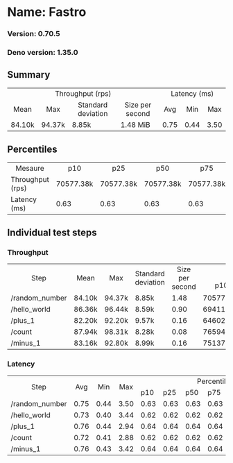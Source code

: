 # Name: Fastro 
  
  ### Version: 0.70.5
  ### Deno version: 1.35.0

## Summary
<table>
<tr>
    <td align="center" colspan="4">Throughput (rps)</td>
    <td align="center" colspan="3">Latency (ms)</td>
</tr>
<tr>
    <td align="center">Mean</td>
    <td align="center">Max</td>
    <td align="center">Standard deviation</td>
    <td align="center">Size per second</td>
    <td align="center">Avg</td>
    <td align="center">Min</td>
    <td align="center">Max</td>
</tr>
<tr>
    <td>84.10k</td>
    <td>94.37k</td>
    <td>8.85k</td>
    <td>1.48 MiB</td>
    <td>0.75</td>
    <td>0.44</td>
    <td>3.50</td>
</tr>
</table>

## Percentiles

<table>
<tr>
  <td align="center">Mesaure</td>
  <td align="center">p10</td>
  <td align="center">p25</td>
  <td align="center">p50</td>
  <td align="center">p75</td>
  <td align="center">p90</td>
  <td align="center">p95</td>
  <td align="center">p99</td>
</tr>
<tr>
  <td>Throughput (rps)</td>
  <td>70577.38k</td>
  <td>70577.38k</td>
  <td>70577.38k</td>
  <td>70577.38k</td>
  <td>91980.18k</td>
  <td>94373.98k</td>
  <td>94373.98k</td>
</tr>
<tr>
  <td>Latency (ms)</td>
  <td>0.63</td>
  <td>0.63</td>
  <td>0.63</td>
  <td>0.63</td>
  <td>0.91</td>
  <td>1.19</td>
  <td>1.67</td>
</tr>
</table>

## Individual test steps

### Throughput

<table>
<tr>
  <td align="center" rowspan="2">Step</td>
  <td align="center" rowspan="2">Mean</td>
  <td align="center" rowspan="2">Max</td>
  <td align="center" rowspan="2">Standard deviation</td>
  <td align="center" rowspan="2">Size per second</td>
  <td align="center" colspan="7">Percentiles</td>
</tr>
<tr>
  <!-- still Step -->
  <!-- still Mean -->
  <!-- still Max -->
  <!-- still Standard deviation -->
  <!-- still Size per second -->
  <td align="center">p10</td>
  <td align="center">p25</td>
  <td align="center">p50</td>
  <td align="center">p75</td>
  <td align="center">p90</td>
  <td align="center">p95</td>
  <td align="center">p99</td>
</tr>
<tr>
  <td>/random_number</td>
  <td>84.10k</td>
  <td>94.37k</td>
  <td>8.85k</td>
  <td>1.48</td>
  <td>70577.38k</td>
  <td>70577.38k</td>
  <td>70577.38k</td>
  <td>70577.38k</td>
  <td>91980.18k</td>
  <td>94373.98k</td>
  <td>94373.98k</td>
</tr><tr>
  <td>/hello_world</td>
  <td>86.36k</td>
  <td>96.44k</td>
  <td>8.59k</td>
  <td>0.90</td>
  <td>69411.04k</td>
  <td>69411.04k</td>
  <td>69411.04k</td>
  <td>69411.04k</td>
  <td>94933.12k</td>
  <td>96437.77k</td>
  <td>96437.77k</td>
</tr><tr>
  <td>/plus_1</td>
  <td>82.20k</td>
  <td>92.20k</td>
  <td>9.57k</td>
  <td>0.16</td>
  <td>64602.31k</td>
  <td>64602.31k</td>
  <td>64602.31k</td>
  <td>64602.31k</td>
  <td>91106.54k</td>
  <td>92201.88k</td>
  <td>92201.88k</td>
</tr><tr>
  <td>/count</td>
  <td>87.94k</td>
  <td>98.31k</td>
  <td>8.28k</td>
  <td>0.08</td>
  <td>76594.38k</td>
  <td>76594.38k</td>
  <td>76594.38k</td>
  <td>76594.38k</td>
  <td>95045.69k</td>
  <td>98311.23k</td>
  <td>98311.23k</td>
</tr><tr>
  <td>/minus_1</td>
  <td>83.16k</td>
  <td>92.80k</td>
  <td>8.99k</td>
  <td>0.16</td>
  <td>75137.51k</td>
  <td>75137.51k</td>
  <td>75137.51k</td>
  <td>75137.51k</td>
  <td>90821.45k</td>
  <td>92804.13k</td>
  <td>92804.13k</td>
</tr></table>

### Latency

<table>
<tr>
  <td align="center" rowspan="2">Step</td>
  <td align="center" rowspan="2">Avg</td>
  <td align="center" rowspan="2">Min</td>
  <td align="center" rowspan="2">Max</td>
  <td align="center" colspan="7">Percentiles</td>
</tr>
<tr>
  <!-- still Avg -->
  <!-- still Min -->
  <!-- still Max -->
  <td>p10</td>
  <td>p25</td>
  <td>p50</td>
  <td>p75</td>
  <td>p90</td>
  <td>p95</td>
  <td>p99</td>
</tr>
<tr>
  <td>/random_number</td>
  <td>0.75</td>
  <td>0.44</td>
  <td>3.50</td>
  <td>0.63</td>
  <td>0.63</td>
  <td>0.63</td>
  <td>0.63</td>
  <td>0.91</td>
  <td>1.19</td>
  <td>1.67</td>
</tr><tr>
  <td>/hello_world</td>
  <td>0.73</td>
  <td>0.40</td>
  <td>3.44</td>
  <td>0.62</td>
  <td>0.62</td>
  <td>0.62</td>
  <td>0.62</td>
  <td>0.89</td>
  <td>1.15</td>
  <td>1.60</td>
</tr><tr>
  <td>/plus_1</td>
  <td>0.76</td>
  <td>0.44</td>
  <td>2.94</td>
  <td>0.64</td>
  <td>0.64</td>
  <td>0.64</td>
  <td>0.64</td>
  <td>0.93</td>
  <td>1.17</td>
  <td>1.58</td>
</tr><tr>
  <td>/count</td>
  <td>0.72</td>
  <td>0.41</td>
  <td>2.88</td>
  <td>0.62</td>
  <td>0.62</td>
  <td>0.62</td>
  <td>0.62</td>
  <td>0.87</td>
  <td>1.16</td>
  <td>1.60</td>
</tr><tr>
  <td>/minus_1</td>
  <td>0.76</td>
  <td>0.43</td>
  <td>3.42</td>
  <td>0.64</td>
  <td>0.64</td>
  <td>0.64</td>
  <td>0.64</td>
  <td>0.93</td>
  <td>1.16</td>
  <td>1.52</td>
</tr></table>